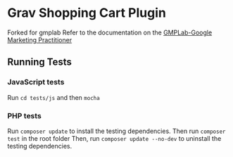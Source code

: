 # Grav Shopping Cart Plugin
Forked for gmplab
Refer to the documentation on the [GMPLab-Google Marketing Practitioner](https://corp.gmplab.com)

## Running Tests

### JavaScript tests

Run `cd tests/js` and then `mocha`

### PHP tests

Run `composer update` to install the testing dependencies. Then run `composer test` in the root folder
Then, run `composer update --no-dev` to uninstall the testing dependencies.
